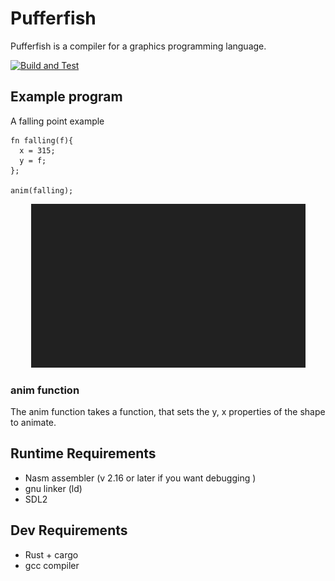 # Pufferfish

Pufferfish is a compiler for a graphics programming language. 

[![Build and Test](https://github.com/cm226/PufferFish/actions/workflows/build-and-test.yml/badge.svg)](https://github.com/cm226/PufferFish/actions/workflows/build-and-test.yml)

## Example program

A falling point example
```
fn falling(f){
  x = 315;
  y = f;
};

anim(falling);
```
<p align="center"><img src="./docs/example.gif" /></p>

### anim function

The anim function takes a function, that sets the y, x properties of the shape to animate.

## Runtime Requirements

* Nasm assembler (v 2.16 or later if you want debugging )
* gnu linker (ld)
* SDL2 

## Dev Requirements

* Rust + cargo
* gcc compiler

